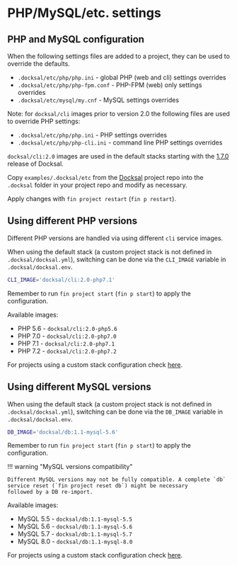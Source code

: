 # PHP/MySQL/etc. settings

<a name="configuration"></a>
## PHP and MySQL configuration

When the following settings files are added to a project, they can be used to override the defaults.

- `.docksal/etc/php/php.ini` - global PHP (web and cli) settings overrides
- `.docksal/etc/php/php-fpm.conf` - PHP-FPM (web) only settings overrides
- `.docksal/etc/mysql/my.cnf` - MySQL settings overrides

Note: for `docksal/cli` images prior to version 2.0 the following files are used to override PHP settings:

- `.docksal/etc/php/php.ini` - PHP settings overrides
- `.docksal/etc/php/php-cli.ini` - command line PHP settings overrides

`docksal/cli:2.0` images are used in the default stacks starting with the [1.7.0](https://github.com/docksal/docksal/releases/tag/v1.7.0) 
release of Docksal.

Copy `examples/.docksal/etc` from the [Docksal](https://github.com/docksal/docksal) project repo into the `.docksal` 
folder in your project repo and modify as necessary.

Apply changes with `fin project restart` (`fin p restart`).

<a name="php-versions"></a>
## Using different PHP versions

Different PHP versions are handled via using different `cli` service images.  

When using the default stack (a custom project stack is not defined in `.docksal/docksal.yml`), switching can be done 
via the `CLI_IMAGE` variable in `.docksal/docksal.env`.

```bash
CLI_IMAGE='docksal/cli:2.0-php7.1'
```

Remember to run `fin project start` (`fin p start`) to apply the configuration.

Available images:

- PHP 5.6 - `docksal/cli:2.0-php5.6`
- PHP 7.0 - `docksal/cli:2.0-php7.0`
- PHP 7.1 - `docksal/cli:2.0-php7.1`
- PHP 7.2 - `docksal/cli:2.0-php7.2`

For projects using a custom stack configuration check [here](../advanced/stack-config.md#php-version).

<a name="mysql-versions"></a>
## Using different MySQL versions

When using the default stack (a custom project stack is not defined in `.docksal/docksal.yml`), switching can be done 
via the `DB_IMAGE` variable in `.docksal/docksal.env`.

```bash
DB_IMAGE='docksal/db:1.1-mysql-5.6'
```

Remember to run `fin project start` (`fin p start`) to apply the configuration.

!!! warning "MySQL versions compatibility"

    Different MySQL versions may not be fully compatible. A complete `db` service reset (`fin project reset db`) might be necessary
    followed by a DB re-import.

Available images:

- MySQL 5.5 - `docksal/db:1.1-mysql-5.5`
- MySQL 5.6 - `docksal/db:1.1-mysql-5.6`
- MySQL 5.7 - `docksal/db:1.1-mysql-5.7`
- MySQL 8.0 - `docksal/db:1.1-mysql-8.0`

For projects using a custom stack configuration check [here](../advanced/stack-config.md#mysql-version).
